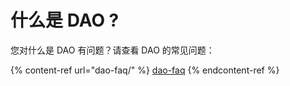 # 什么是 DAO ?

您对什么是 DAO 有问题？请查看 DAO 的常见问题：

{% content-ref url="dao-faq/" %}
[dao-faq](dao-faq/)
{% endcontent-ref %}
